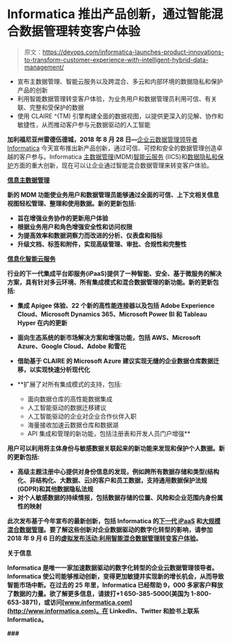 # Informatica 推出产品创新，通过智能混合数据管理转变客户体验

> 原文：<https://devops.com/informatica-launches-product-innovations-to-transform-customer-experience-with-intelligent-hybrid-data-management/>

*   宣布主数据管理、智能云服务以及跨混合、多云和内部环境的数据隐私和保护产品的创新
*   利用智能数据管理转变客户体验，为业务用户和数据管理员利用可信、有关联、完整和受保护的数据
*   使用 CLAIRE ^(TM) 引擎构建全面的数据视图，以提供更深入的见解、协作和敏捷性，从而推动客户参与元数据驱动的人工智能

**加利福尼亚州雷德伍德城，2018 年 8 月 28 日—**[企业云数据管理领导者 Informatica](https://www.informatica.com/) 今天宣布推出新产品创新，通过可信、可控和安全的数据管理创造卓越的客户参与。Informatica [主数据管理](https://www.informatica.com/products/master-data-management.html)(MDM)[智能云服务](https://www.informatica.com/products/cloud-integration.html) (IICS)和[数据隐私和保护](https://www.informatica.com/products/data-security.html)方面的重大创新，现在可以让企业通过智能混合数据管理来转变客户体验。

[**信息主数据管理**](https://infa.media/wp180823a)

**新的 MDM 功能使业务用户和数据管理员能够通过全面的可信、上下文相关信息视图轻松管理、整理和使用数据。新的更新包括:**

*   **旨在增强业务协作的更新用户体验**
*   **根据业务用户和角色增强安全性和访问权限**
*   **为提高效率和数据洞察力而改进的分析、仪表盘和指标**
*   **升级文档、标签和附件，实现高级管理、审批、合规性和完整性**

**[**信息化智能云服务**](https://infa.media/wp180828a)**

**行业的下一代集成平台即服务(iPaaS)提供了一种智能、安全、基于微服务的解决方案，具有针对多云环境、所有集成模式和混合数据管理的新功能。新的更新包括:**

*   **集成 Apigee 体验、22 个新的高性能连接器以及包括 Adobe Experience Cloud、Microsoft Dynamics 365、Microsoft Power BI 和 Tableau Hyper 在内的更新**
*   **面向生态系统的新市场解决方案和增强功能，包括 AWS、Microsoft Azure、Google Cloud、Adobe 和雪花**
*   **借助基于 CLAIRE 的 Microsoft Azure 建议实现无缝的企业数据仓库数据迁移，以实现快速分析现代化**
*   **扩展了对所有集成模式的支持，包括:

    *   面向数据仓库的高性能数据集成
    *   人工智能驱动的数据迁移建议
    *   人工智能驱动的企业对企业合作伙伴入职
    *   海量接收加速云数据仓库和数据湖
    *   API 集成和管理的新功能，包括注册表和开发人员门户增强** 

**[](https://infa.media/wp180828b)**

****用户可以利用将主体身份与敏感数据关联起来的新功能来发现和保护个人数据。新的更新包括:****

*   ****高级主题注册中心提供对身份信息的发现，例如跨所有数据存储和类型(结构化、非结构化、大数据、云)的客户和员工数据，支持通用数据保护法规(GDPR)和其他数据隐私法规****
*   ****对个人敏感数据的持续情报，包括数据存储的位置、风险和企业范围内身份属性的映射****

****此次发布基于今年宣布的最新创新，包括 Informatica 的[下一代 iPaaS](https://www.informatica.com/about-us/news/news-releases/2017/12/20171219-informatica-delivers-the-industrys-next-generation-ipaas.html) 和[大规模混合数据管理](https://www.informatica.com/about-us/news/news-releases/2018/05/20180522-informatica-announces-spring-2018-release-general-availability.html)。要了解这些创新对企业数据驱动的数字化转型的影响，请参加 2018 年 9 月 6 日的[虚拟发布活动:利用智能混合数据管理转变客户体验](https://now.informatica.com/transform-customer-experience-virtual-launch-sept2018.html)。****

******关于信息******

****Informatica 是唯一一家加速数据驱动的数字化转型的企业云数据管理领导者。Informatica 使公司能够推动创新，变得更加敏捷并实现新的增长机会，从而导致智能市场中断。在过去的 25 年里，Informatica 已经帮助 9，000 多家客户释放了数据的力量。欲了解更多信息，请拨打+1 650-385-5000(美国为 1-800-653-3871)，或访问[www.informatica.com](http://www.informatica.com)。在 LinkedIn、Twitter 和脸书上联系 Informatica。****

****###****